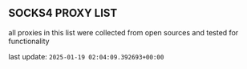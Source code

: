 ## SOCKS4 PROXY LIST

all proxies in this list were collected from open sources and tested for functionality

last update: `2025-01-19 02:04:09.392693+00:00`